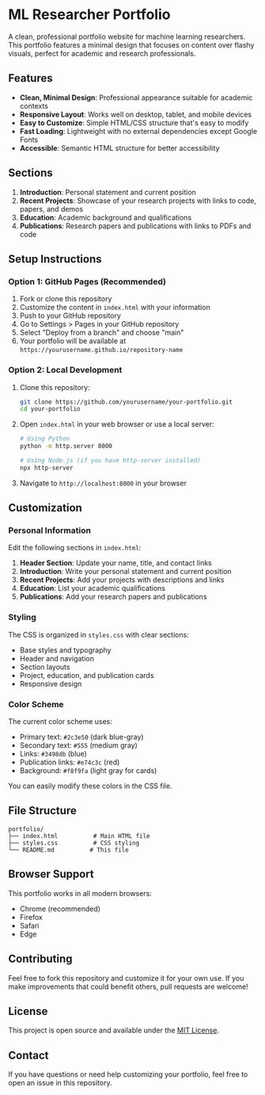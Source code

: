 # ML Researcher Portfolio

A clean, professional portfolio website for machine learning researchers. This portfolio features a minimal design that focuses on content over flashy visuals, perfect for academic and research professionals.

## Features

- **Clean, Minimal Design**: Professional appearance suitable for academic contexts
- **Responsive Layout**: Works well on desktop, tablet, and mobile devices
- **Easy to Customize**: Simple HTML/CSS structure that's easy to modify
- **Fast Loading**: Lightweight with no external dependencies except Google Fonts
- **Accessible**: Semantic HTML structure for better accessibility

## Sections

1. **Introduction**: Personal statement and current position
2. **Recent Projects**: Showcase of your research projects with links to code, papers, and demos
3. **Education**: Academic background and qualifications
4. **Publications**: Research papers and publications with links to PDFs and code

## Setup Instructions

### Option 1: GitHub Pages (Recommended)

1. Fork or clone this repository
2. Customize the content in `index.html` with your information
3. Push to your GitHub repository
4. Go to Settings > Pages in your GitHub repository
5. Select "Deploy from a branch" and choose "main"
6. Your portfolio will be available at `https://yourusername.github.io/repository-name`

### Option 2: Local Development

1. Clone this repository:
   ```bash
   git clone https://github.com/yourusername/your-portfolio.git
   cd your-portfolio
   ```

2. Open `index.html` in your web browser or use a local server:
   ```bash
   # Using Python
   python -m http.server 8000
   
   # Using Node.js (if you have http-server installed)
   npx http-server
   ```

3. Navigate to `http://localhost:8000` in your browser

## Customization

### Personal Information

Edit the following sections in `index.html`:

1. **Header Section**: Update your name, title, and contact links
2. **Introduction**: Write your personal statement and current position
3. **Recent Projects**: Add your projects with descriptions and links
4. **Education**: List your academic qualifications
5. **Publications**: Add your research papers and publications

### Styling

The CSS is organized in `styles.css` with clear sections:
- Base styles and typography
- Header and navigation
- Section layouts
- Project, education, and publication cards
- Responsive design

### Color Scheme

The current color scheme uses:
- Primary text: `#2c3e50` (dark blue-gray)
- Secondary text: `#555` (medium gray)
- Links: `#3498db` (blue)
- Publication links: `#e74c3c` (red)
- Background: `#f8f9fa` (light gray for cards)

You can easily modify these colors in the CSS file.

## File Structure

```
portfolio/
├── index.html          # Main HTML file
├── styles.css          # CSS styling
└── README.md          # This file
```

## Browser Support

This portfolio works in all modern browsers:
- Chrome (recommended)
- Firefox
- Safari
- Edge

## Contributing

Feel free to fork this repository and customize it for your own use. If you make improvements that could benefit others, pull requests are welcome!

## License

This project is open source and available under the [MIT License](LICENSE).

## Contact

If you have questions or need help customizing your portfolio, feel free to open an issue in this repository.
